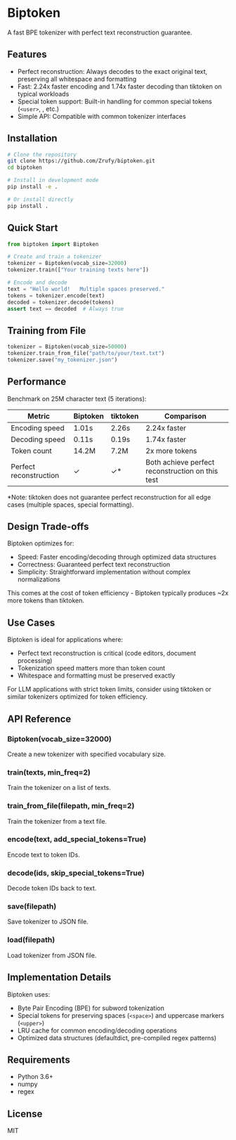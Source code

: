 # Biptoken

A fast BPE tokenizer with perfect text reconstruction guarantee.

## Features

- Perfect reconstruction: Always decodes to the exact original text, preserving all whitespace and formatting
- Fast: 2.24x faster encoding and 1.74x faster decoding than tiktoken on typical workloads
- Special token support: Built-in handling for common special tokens (`<user>`, <assistant>, etc.)
- Simple API: Compatible with common tokenizer interfaces

## Installation

```bash
# Clone the repository
git clone https://github.com/Zrufy/biptoken.git
cd biptoken

# Install in development mode
pip install -e .

# Or install directly
pip install .
```

## Quick Start

```python
from biptoken import Biptoken

# Create and train a tokenizer
tokenizer = Biptoken(vocab_size=32000)
tokenizer.train(["Your training texts here"])

# Encode and decode
text = "Hello world!   Multiple spaces preserved."
tokens = tokenizer.encode(text)
decoded = tokenizer.decode(tokens)
assert text == decoded  # Always true
```

## Training from File

```python
tokenizer = Biptoken(vocab_size=50000)
tokenizer.train_from_file("path/to/your/text.txt")
tokenizer.save("my_tokenizer.json")
```

## Performance

Benchmark on 25M character text (5 iterations):

|Metric                |Biptoken|tiktoken|Comparison                                      |
|----------------------|------------|--------|------------------------------------------------|
|Encoding speed        |1.01s       |2.26s   |2.24x faster                                    |
|Decoding speed        |0.11s       |0.19s   |1.74x faster                                    |
|Token count           |14.2M       |7.2M    |2x more tokens                                  |
|Perfect reconstruction|✓           |✓*      |Both achieve perfect reconstruction on this test|

*Note: tiktoken does not guarantee perfect reconstruction for all edge cases (multiple spaces, special formatting).

## Design Trade-offs

Biptoken optimizes for:

- Speed: Faster encoding/decoding through optimized data structures
- Correctness: Guaranteed perfect text reconstruction
- Simplicity: Straightforward implementation without complex normalizations

This comes at the cost of token efficiency - Biptoken typically produces ~2x more tokens than tiktoken.

## Use Cases

Biptoken is ideal for applications where:

- Perfect text reconstruction is critical (code editors, document processing)
- Tokenization speed matters more than token count
- Whitespace and formatting must be preserved exactly

For LLM applications with strict token limits, consider using tiktoken or similar tokenizers optimized for token efficiency.

## API Reference

### Biptoken(vocab_size=32000)

Create a new tokenizer with specified vocabulary size.

### train(texts, min_freq=2)

Train the tokenizer on a list of texts.

### train_from_file(filepath, min_freq=2)

Train the tokenizer from a text file.

### encode(text, add_special_tokens=True)

Encode text to token IDs.

### decode(ids, skip_special_tokens=True)

Decode token IDs back to text.

### save(filepath)

Save tokenizer to JSON file.

### load(filepath)

Load tokenizer from JSON file.

## Implementation Details

Biptoken uses:

- Byte Pair Encoding (BPE) for subword tokenization
- Special tokens for preserving spaces (`<space>`) and uppercase markers (`<upper>`)
- LRU cache for common encoding/decoding operations
- Optimized data structures (defaultdict, pre-compiled regex patterns)

## Requirements

- Python 3.6+
- numpy
- regex

## License

MIT
